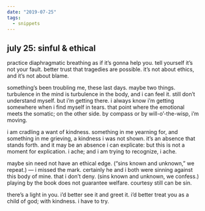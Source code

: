 ```yaml
---
date: "2019-07-25"
tags:
  - snippets
---
```

## july 25: sinful & ethical

practice diaphragmatic breathing as if it’s gonna help you. tell yourself it’s not your fault. better trust that tragedies are possible. it’s not about ethics, and it’s not about blame.

something’s been troubling me, these last days. maybe two things. turbulence in the mind is turbulence in the body, and i can feel it. still don’t understand myself. but i’m getting there. i always know i’m getting somewhere when i find myself in tears. that point where the emotional meets the somatic; on the other side. by compass or by will-o’-the-wisp, i’m moving.

i am cradling a want of kindness. something in me yearning for, and something in me grieving, a kindness i was not shown. it’s an absence that stands forth. and it may be an absence i can explicate: but this is not a moment for explication. i ache; and i am trying to recognize, i ache.

maybe sin need not have an ethical edge. (“sins known and unknown,” we repeat.) — i missed the mark. certainly he and i both were sinning against this body of mine. that i don’t deny. (sins known and unknown, we confess.) playing by the book does not guarantee welfare. courtesy still can be sin.

there’s a light in you. i’d better see it and greet it. i’d better treat you as a child of god; with kindness. i have to try.
